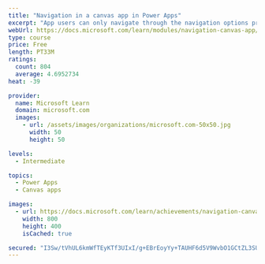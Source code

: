 ```yaml
---
title: "Navigation in a canvas app in Power Apps"
excerpt: "App users can only navigate through the navigation options provided by an app developer, and this module is designed to help you build a good navigation experience for your canvas app."
webUrl: https://docs.microsoft.com/learn/modules/navigation-canvas-app/
type: course
price: Free
length: PT33M
ratings:
  count: 804
  average: 4.6952734
heat: -39

provider:
  name: Microsoft Learn
  domain: microsoft.com
  images:
    - url: /assets/images/organizations/microsoft.com-50x50.jpg
      width: 50
      height: 50

levels:
  - Intermediate

topics:
  - Power Apps
  - Canvas apps

images:
  - url: https://docs.microsoft.com/learn/achievements/navigation-canvas-app-social.png
    width: 800
    height: 400
    isCached: true

secured: "I3Sw/tVhUL6kmWfTEyKTf3UIxI/g+EBrEoyYy+TAUHF6d5V9WvbO1GCtZL3SU50ZKjYaskTJGt9ujoIPjWubzzy5NQYekQrcjMSrUne6/CZtjkqKdwmj46J1jmgi91sE43Jzi5xCRZCEd4yMluWKb7hc+lvE0N6gRWM9pHBtcj96EIF4OrV1jtOTlB+wurAwpYX+jVrzUia5UrClLhSHGPcTkRGEUNRyG4Dg9LBVV103yrV1QwBcBNm2UqjXwrnYS5O/FEo2hwUKj0coyL3iQMX7r3JGqtOTC6eCEw/NEVGLm6vx4GeeQHCYXsgRaumFGfkcR3mopYTdRlZbSA4cXdSDU/L1Um9c6jWVLG9Cgny5jonQwN0PU9om+a3mNZksh4PoYJufJkyMghzFCSnaEXTskhGD9gjvR8to6j+E8pc=;Lirt2HIORH/66nY9JEVh9w=="
---
```


